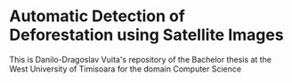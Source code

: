 # Automatic Detection of Deforestation using Satellite Images
This is Danilo-Dragoslav Vuita's repository of the Bachelor thesis at the West University of Timisoara for the domain Computer Science
